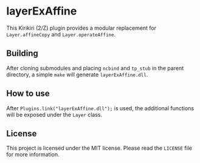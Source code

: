 # layerExAffine

This Kirikiri (2/Z) plugin provides a modular replacement for `Layer.affineCopy` and `Layer.operateAffine`.

## Building

After cloning submodules and placing `ncbind` and `tp_stub` in the parent directory, a simple `make` will generate `layerExAffine.dll`.

## How to use

After `Plugins.link("layerExAffine.dll");` is used, the additional functions will be exposed under the `Layer` class.

## License

This project is licensed under the MIT license. Please read the `LICENSE` file for more information.  
